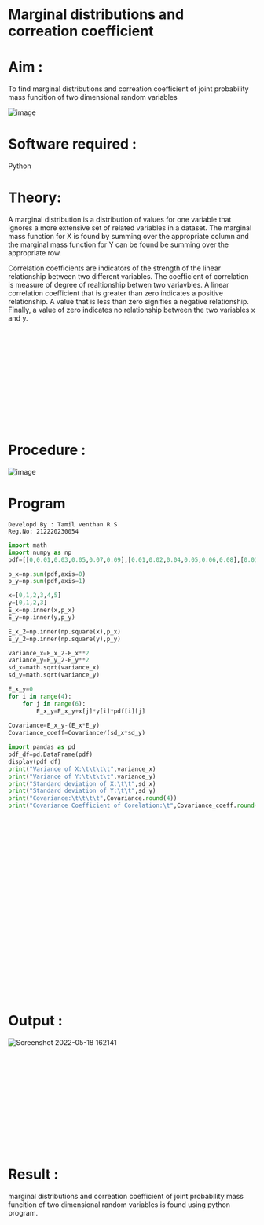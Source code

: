 # Marginal distributions and correation coefficient  

# Aim : 

To find marginal distributions and correation coefficient of joint probability mass funcition of two dimensional random variables

![image](https://user-images.githubusercontent.com/104613195/168222062-bb7dec1f-f115-4669-8b4c-58283af8ccf3.png)

# Software required :  

Python

# Theory:

A marginal distribution is a distribution of values for one variable that ignores a more extensive set of related variables in a dataset.
The marginal mass function for X is found by summing over the appropriate column and the marginal mass function
for Y can be found be summing over the appropriate row.

Correlation coefficients are indicators of the strength of the linear relationship between two different variables. The coefficient of correlation is measure of degree of realtionship betwen two variavbles. A linear correlation coefficient that is greater than zero indicates a positive relationship. A value that is less than zero signifies a negative relationship. Finally, a value of zero indicates no relationship between the two variables x and y.  



# <br/><br/><br/><br/><br/><br/>Procedure :
![image](https://user-images.githubusercontent.com/104613195/168220332-09383cb4-a7ac-4526-b547-fc522ca53227.png)



# Program
```
Developd By : Tamil venthan R S
Reg.No: 212220230054

```
```python
import math
import numpy as np
pdf=[[0,0.01,0.03,0.05,0.07,0.09],[0.01,0.02,0.04,0.05,0.06,0.08],[0.01,0.03,0.05,0.05,0.05,0.06],[0.01,0.02,0.04,0.06,0.06,0.05]]

p_x=np.sum(pdf,axis=0)
p_y=np.sum(pdf,axis=1)

x=[0,1,2,3,4,5]
y=[0,1,2,3]
E_x=np.inner(x,p_x)
E_y=np.inner(y,p_y)

E_x_2=np.inner(np.square(x),p_x)
E_y_2=np.inner(np.square(y),p_y)

variance_x=E_x_2-E_x**2
variance_y=E_y_2-E_y**2
sd_x=math.sqrt(variance_x)
sd_y=math.sqrt(variance_y)

E_x_y=0
for i in range(4):
    for j in range(6):
        E_x_y=E_x_y+x[j]*y[i]*pdf[i][j]
        
Covariance=E_x_y-(E_x*E_y)
Covariance_coeff=Covariance/(sd_x*sd_y)

import pandas as pd
pdf_df=pd.DataFrame(pdf)
display(pdf_df)
print("Variance of X:\t\t\t\t",variance_x)
print("Variance of Y:\t\t\t\t",variance_y)
print("Standard deviation of X:\t\t",sd_x)
print("Standard deviation of Y:\t\t",sd_y)
print("Covariance:\t\t\t\t",Covariance.round(4))
print("Covariance Coefficient of Corelation:\t",Covariance_coeff.round(4))
```



# <br/><br/><br/><br/><br/><br/><br/><br/><br/><br/><br/>Output : 
![Screenshot 2022-05-18 162141](https://user-images.githubusercontent.com/102652887/168963323-2baee8c3-be7f-4481-8308-937386314b38.png)

# <br/><br/><br/><br/><br/><br/>Result :
marginal distributions and correation coefficient of joint probability mass funcition of two dimensional random variables is found using python program.

